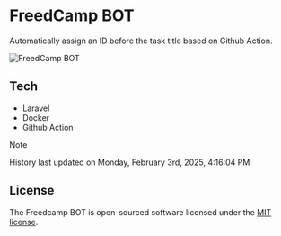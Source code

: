 # FreedCamp BOT

Automatically assign an ID before the task title based on Github Action.

![FreedCamp BOT](https://repository-images.githubusercontent.com/737932867/7d34798b-2680-471c-b089-a78a718d3d6a)

## Tech

- Laravel
- Docker
- Github Action

> [!NOTE]  
> History last updated on Monday, February 3rd, 2025, 4:16:04 PM

## License

The Freedcamp BOT is open-sourced software licensed under the [MIT license](https://opensource.org/licenses/MIT).
